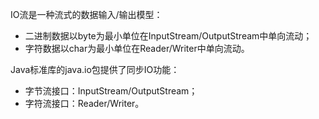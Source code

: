 IO流是一种流式的数据输入/输出模型：
- 二进制数据以byte为最小单位在InputStream/OutputStream中单向流动；
- 字符数据以char为最小单位在Reader/Writer中单向流动。
      
Java标准库的java.io包提供了同步IO功能：
      
- 字节流接口：InputStream/OutputStream；
- 字符流接口：Reader/Writer。

